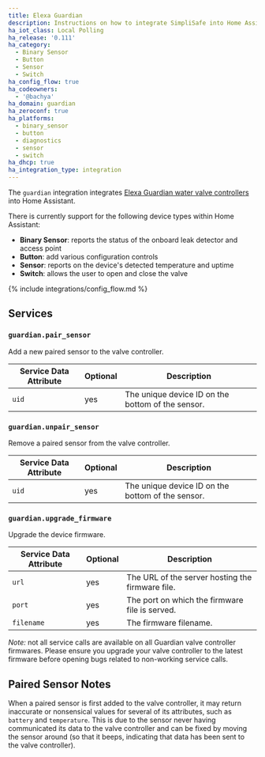 ```yaml
---
title: Elexa Guardian
description: Instructions on how to integrate SimpliSafe into Home Assistant.
ha_iot_class: Local Polling
ha_release: '0.111'
ha_category:
  - Binary Sensor
  - Button
  - Sensor
  - Switch
ha_config_flow: true
ha_codeowners:
  - '@bachya'
ha_domain: guardian
ha_zeroconf: true
ha_platforms:
  - binary_sensor
  - button
  - diagnostics
  - sensor
  - switch
ha_dhcp: true
ha_integration_type: integration
---
```


The `guardian` integration integrates
[Elexa Guardian water valve controllers](https://getguardian.com) into Home Assistant.

There is currently support for the following device types within Home Assistant:

- **Binary Sensor**: reports the status of the onboard leak detector and access point
- **Button**: add various configuration controls
- **Sensor**: reports on the device's detected temperature and uptime
- **Switch**: allows the user to open and close the valve

{% include integrations/config_flow.md %}

## Services

### `guardian.pair_sensor`

Add a new paired sensor to the valve controller.

| Service Data Attribute | Optional | Description                                      |
| ---------------------- | -------- | ------------------------------------------------ |
| `uid`                    | yes      | The unique device ID on the bottom of the sensor.|

### `guardian.unpair_sensor`

Remove a paired sensor from the valve controller.

| Service Data Attribute | Optional | Description                                      |
| ---------------------- | -------- | ------------------------------------------------ |
| `uid`                    | yes      | The unique device ID on the bottom of the sensor.|

### `guardian.upgrade_firmware`

Upgrade the device firmware.

| Service Data Attribute | Optional | Description                                      |
| ---------------------- | -------- | ------------------------------------------------ |
| `url`                    | yes      | The URL of the server hosting the firmware file. |
| `port`                   | yes      | The port on which the firmware file is served.   |
| `filename`               | yes      | The firmware filename.                           |

*Note:* not all service calls are available on all Guardian valve controller firmwares.
Please ensure you upgrade your valve controller to the latest firmware before opening
bugs related to non-working service calls.

## Paired Sensor Notes

When a paired sensor is first added to the valve controller, it may return inaccurate or
nonsensical values for several of its attributes, such as `battery` and `temperature`. This
is due to the sensor never having communicated its data to the valve controller and can
be fixed by moving the sensor around (so that it beeps, indicating that data has been
sent to the valve controller).
